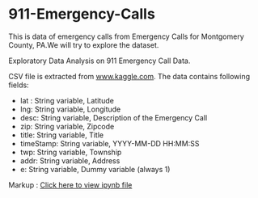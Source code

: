 # 911-Emergency-Calls
This is data of emergency calls from Emergency Calls for Montgomery County, PA.We will try to explore the dataset.

Exploratory Data Analysis on 911 Emergency Call Data.

CSV file is extracted from www.kaggle.com. The data contains following fields:

* lat : String variable, Latitude
* lng: String variable, Longitude
* desc: String variable, Description of the Emergency Call
* zip: String variable, Zipcode
* title: String variable, Title
* timeStamp: String variable, YYYY-MM-DD HH:MM:SS
* twp: String variable, Township
* addr: String variable, Address
* e: String variable, Dummy variable (always 1)

Markup :  [Click here to view ipynb file](https://github.com/Amruthhs/911-Emergency-Calls/blob/master/analysis.ipynb)